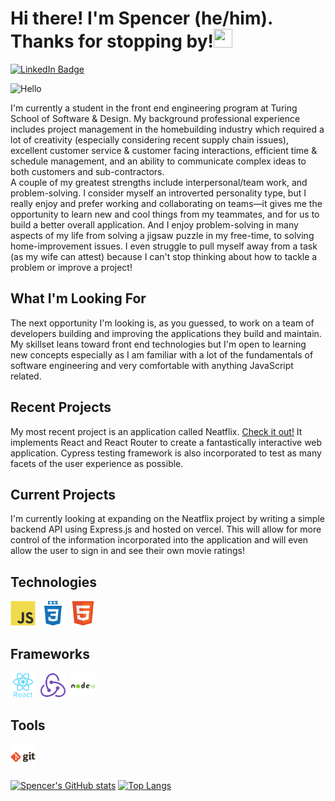 # Hi there! I'm Spencer (he/him). Thanks for stopping by!<img src="https://user-images.githubusercontent.com/74210902/205475724-c57e074f-f70f-457a-8076-dad6d8f54287.gif" width="30" height="30"/>
<div id="badges">
  <a href="https://www.linkedin.com/in/spencer-haka">
  <img src="https://img.shields.io/badge/LinkedIn-blue?style=for-the-badge&logo=linkedin&logoColor=white" alt="LinkedIn Badge"/>
  </a>
</div>

![Hello](https://media.giphy.com/media/icUEIrjnUuFCWDxFpU/giphy.gif)

I'm currently a student in the front end engineering program at Turing School of Software & Design. My background professional experience includes project management in the homebuilding industry which required a lot of creativity (especially considering recent supply chain issues), excellent customer service & customer facing interactions, efficient time & schedule management, and an ability to communicate complex ideas to both customers and sub-contractors.<br>
A couple of my greatest strengths include interpersonal/team work, and problem-solving. I consider myself an introverted personality type, but I really enjoy and prefer working and collaborating on teams—it gives me the opportunity to learn new and cool things from my teammates, and for us to build a better overall application. And I enjoy problem-solving in many aspects of my life from solving a jigsaw puzzle in my free-time, to solving home-improvement issues. I even struggle to pull myself away from a task (as my wife can attest) because I can't stop thinking about how to tackle a problem or improve a project!

## What I'm Looking For
The next opportunity I'm looking is, as you guessed, to work on a team of developers building and improving the applications they build and maintain. My skillset leans toward front end technologies but I'm open to learning new concepts especially as I am familiar with a lot of the fundamentals of software engineering and very comfortable with anything JavaScript related.

## Recent Projects
My most recent project is an application called Neatflix. [Check it out!](github.com/speekins/neatflix) It implements React and React Router to create a fantastically interactive web application. Cypress testing framework is also incorporated to test as many facets of the user experience as possible.

## Current Projects
I'm currently looking at expanding on the Neatflix project by writing a simple backend API using Express.js and hosted on vercel. This will allow for more control of the information incorporated into the application and will even allow the user to sign in and see their own movie ratings!

## Technologies
<div>
  <img src="https://github.com/devicons/devicon/blob/master/icons/javascript/javascript-original.svg" title="JavaScript" alt="JavaScript" width="40" height="40"/>&nbsp;
  <img src="https://github.com/devicons/devicon/blob/master/icons/css3/css3-plain-wordmark.svg"  title="CSS3" alt="CSS" width="40" height="40"/>&nbsp;
  <img src="https://github.com/devicons/devicon/blob/master/icons/html5/html5-original.svg" title="HTML5" alt="HTML" width="40" height="40"/>&nbsp;
</div>
  
  

## Frameworks
<div class="frameworks">
  <img src="https://github.com/devicons/devicon/blob/master/icons/react/react-original-wordmark.svg" title="React" alt="React" width="40" height="40"/>&nbsp;
  <img src="https://github.com/devicons/devicon/blob/master/icons/redux/redux-original.svg" title="Redux" alt="Redux " width="40" height="40"/>&nbsp;
  <img src="https://github.com/devicons/devicon/blob/master/icons/nodejs/nodejs-original-wordmark.svg" title="NodeJS" alt="NodeJS" width="40" height="40"/>&nbsp;
</div>

## Tools
<div class="tools">
  <img src="https://github.com/devicons/devicon/blob/master/icons/git/git-original-wordmark.svg" title="Git" **alt="Git" width="40" height="40"/>
</div>

[![Spencer's GitHub stats](https://github-readme-stats.vercel.app/api?username=speekins&show_icons=true&theme=radical)](https://github.com/anuraghazra/github-readme-stats)
[![Top Langs](https://github-readme-stats.vercel.app/api/top-langs/?username=speekins&show_icons=true&theme=radical)](https://github.com/anuraghazra/github-readme-stats)

<!--
**Speekins/Speekins** is a ✨ _special_ ✨ repository because its `README.md` (this file) appears on your GitHub profile.

Here are some ideas to get you started:

- 🔭 I’m currently working on ...
- 🌱 I’m currently learning ...
- 👯 I’m looking to collaborate on ...
- 🤔 I’m looking for help with ...
- 💬 Ask me about ...
- 📫 How to reach me: ...
- 😄 Pronouns: ...
- ⚡ Fun fact: ...
-->
